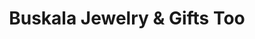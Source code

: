 ---
title: "Buskala Jewelry & Gifts Too"
url: /cloquet/buskala-jewelry-und-gifts-too/
shop: Schmuck
---